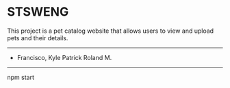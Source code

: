 # STSWENG

This project is a pet catalog website that allows users to view and upload pets and their details.

* * *

- Francisco, Kyle Patrick Roland M.

* * *

npm start
